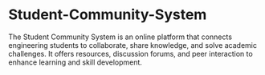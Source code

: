 # Student-Community-System
The Student Community System is an online platform that connects engineering students to collaborate, share knowledge, and solve academic challenges. It offers resources, discussion forums, and peer interaction to enhance learning and skill development.
